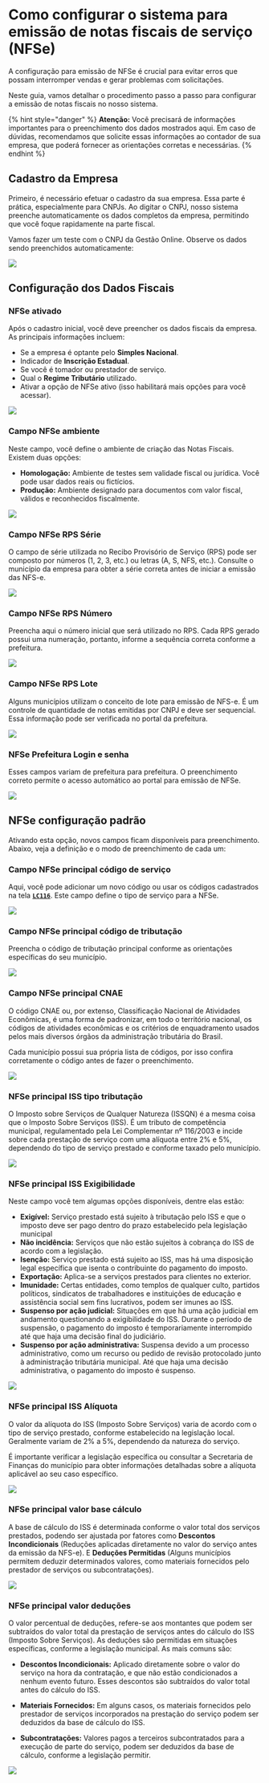 # Como configurar o sistema para emissão de notas fiscais de serviço (NFSe)

A configuração para emissão de NFSe é crucial para evitar erros que possam interromper vendas e gerar problemas com solicitações.

Neste guia, vamos detalhar o procedimento passo a passo para configurar a emissão de notas fiscais no nosso sistema.

{% hint style="danger" %}
**Atenção:** Você precisará de informações importantes para o preenchimento dos dados mostrados aqui. Em caso de dúvidas, recomendamos que solicite essas informações ao contador de sua empresa, que poderá fornecer as orientações corretas e necessárias.
{% endhint %}

## Cadastro da Empresa

Primeiro, é necessário efetuar o cadastro da sua empresa. Essa parte é prática, especialmente para CNPJs. Ao digitar o CNPJ, nosso sistema preenche automaticamente os dados completos da empresa, permitindo que você foque rapidamente na parte fiscal.

Vamos fazer um teste com o CNPJ da Gestão Online. Observe os dados sendo preenchidos automaticamente:

![](/erp-v2/assets/guia_utilizacao/guia_utilizacao_emitir_nfse_campo_cnpj.gif)

## Configuração dos Dados Fiscais

### NFSe ativado

Após o cadastro inicial, você deve preencher os dados fiscais da empresa. As principais informações incluem:

- Se a empresa é optante pelo **Simples Nacional**.
- Indicador de **Inscrição Estadual**.
- Se você é tomador ou prestador de serviço.
- Qual o **Regime Tributário** utilizado.
- Ativar a opção de NFSe ativo (isso habilitará mais opções para você acessar).

![](/erp-v2/assets/guia_utilizacao/guia_utilizacao_emitir_nfse_campos_preenchimento_geral.png)

### Campo NFSe ambiente

Neste campo, você define o ambiente de criação das Notas Fiscais. Existem duas opções:

- **Homologação:** Ambiente de testes sem validade fiscal ou jurídica. Você pode usar dados reais ou fictícios.
- **Produção:** Ambiente designado para documentos com valor fiscal, válidos e reconhecidos fiscalmente.

![](/erp-v2/assets/funcionalidades/parametrizacao/aba_empresas_add_empresa_dados_fiscal_nfse_campo_ambiente.png)

### Campo NFSe RPS Série

O campo de série utilizada no Recibo Provisório de Serviço (RPS) pode ser composto por números (1, 2, 3, etc.) ou letras (A, S, NFS, etc.). Consulte o município da empresa para obter a série correta antes de iniciar a emissão das NFS-e.

![](/erp-v2/assets/funcionalidades/parametrizacao/aba_empresas_add_empresa_dados_fiscal_nfse_campo_serie.png)

### Campo NFSe RPS Número

Preencha aqui o número inicial que será utilizado no RPS. Cada RPS gerado possui uma numeração, portanto, informe a sequência correta conforme a prefeitura.

![](/erp-v2/assets/funcionalidades/parametrizacao/aba_empresas_add_empresa_dados_fiscal_nfse_campo_numero.png)

### Campo NFSe RPS Lote

Alguns municípios utilizam o conceito de lote para emissão de NFS-e. É um controle de quantidade de notas emitidas por CNPJ e deve ser sequencial. Essa informação pode ser verificada no portal da prefeitura.

![](/erp-v2/assets/funcionalidades/parametrizacao/aba_empresas_add_empresa_dados_fiscal_nfse_campo_lote.png)

### NFSe Prefeitura Login e senha

Esses campos variam de prefeitura para prefeitura. O preenchimento correto permite o acesso automático ao portal para emissão de NFSe.

![](/erp-v2/assets/funcionalidades/parametrizacao/aba_empresas_add_empresa_dados_fiscal_nfse_campo_login_senha.png)

## NFSe configuração padrão

Ativando esta opção, novos campos ficam disponíveis para preenchimento. Abaixo, veja a definição e o modo de preenchimento de cada um:

### Campo NFSe principal código de serviço

Aqui, você pode adicionar um novo código ou usar os códigos cadastrados na tela [**`LC116`**](/erp-v2/funcionalidades/fiscal/lc116.md). Este campo define o tipo de serviço para a NFSe.

![](/erp-v2/assets/funcionalidades/parametrizacao/aba_empresas_add_empresa_dados_fiscal_nfse_campo_codigo_servico.png)

### Campo NFSe principal código de tributação

Preencha o código de tributação principal conforme as orientações específicas do seu município.

![](/erp-v2/assets/funcionalidades/parametrizacao/aba_empresas_add_empresa_dados_fiscal_nfse_campo_codigo_tributacao.png)

### Campo NFSe principal CNAE

O código CNAE ou, por extenso, Classificação Nacional de Atividades Econômicas, é uma forma de padronizar, em todo o território nacional, os códigos de atividades econômicas e os critérios de enquadramento usados pelos mais diversos órgãos da administração tributária do Brasil.

Cada município possui sua própria lista de códigos, por isso confira corretamente o código antes de fazer o preenchimento.

![](/erp-v2/assets/funcionalidades/parametrizacao/aba_empresas_add_empresa_dados_fiscal_nfse_campo_codigo_cnae.png)

### NFSe principal ISS tipo tributação

O Imposto sobre Serviços de Qualquer Natureza (ISSQN) é a mesma coisa que o Imposto Sobre Serviços (ISS). É um tributo de competência municipal, regulamentado pela Lei Complementar nº 116/2003 e incide sobre cada prestação de serviço com uma alíquota entre 2% e 5%, dependendo do tipo de serviço prestado e conforme taxado pelo município. 

![](/erp-v2/assets/funcionalidades/parametrizacao/aba_empresas_add_empresa_dados_fiscal_nfse_campo_iss_tipo_tributacao.png)

### NFSe principal ISS Exigibilidade

Neste campo você tem algumas opções disponíveis, dentre elas estão:

- **Exigível:** Serviço prestado está sujeito à tributação pelo ISS e que o imposto deve ser pago dentro do prazo estabelecido pela legislação municipal
- **Não incidência:** Serviços que não estão sujeitos à cobrança do ISS de acordo com a legislação.
- **Isenção:** Serviço prestado está sujeito ao ISS, mas há uma disposição legal específica que isenta o contribuinte do pagamento do imposto.
- **Exportação:** Aplica-se a serviços prestados para clientes no exterior.
- **Imunidade:** Certas entidades, como templos de qualquer culto, partidos políticos, sindicatos de trabalhadores e instituições de educação e assistência social sem fins lucrativos, podem ser imunes ao ISS.
- **Suspenso por ação judicial:** Situações em que há uma ação judicial em andamento questionando a exigibilidade do ISS. Durante o período de suspensão, o pagamento do imposto é temporariamente interrompido até que haja uma decisão final do judiciário.
- **Suspenso por ação administrativa:** Suspensa devido a um processo administrativo, como um recurso ou pedido de revisão protocolado junto à administração tributária municipal. Até que haja uma decisão administrativa, o pagamento do imposto é suspenso.

![](/erp-v2/assets/funcionalidades/parametrizacao/aba_empresas_add_empresa_dados_fiscal_nfse_campo_iss_exigibilidade.png)

### NFSe principal ISS Alíquota

 O valor da alíquota do ISS (Imposto Sobre Serviços) varia de acordo com o tipo de serviço prestado, conforme estabelecido na legislação local. Geralmente variam de 2% a 5%, dependendo da natureza do serviço​​. 
 
 É importante verificar a legislação específica ou consultar a Secretaria de Finanças do município para obter informações detalhadas sobre a alíquota aplicável ao seu caso específico.

 ![](/erp-v2/assets/funcionalidades/parametrizacao/aba_empresas_add_empresa_dados_fiscal_nfse_campo_iss_aliquota.png)

### NFSe principal valor base cálculo

A base de cálculo do ISS é determinada conforme o valor total dos serviços prestados, podendo ser ajustada por fatores como **Descontos Incondicionais** (Reduções aplicadas diretamente no valor do serviço antes da emissão da NFS-e). E **Deduções Permitidas** (Alguns municípios permitem deduzir determinados valores, como materiais fornecidos pelo prestador de serviços ou subcontratações).

 ![](/erp-v2/assets/funcionalidades/parametrizacao/aba_empresas_add_empresa_dados_fiscal_nfse_campo_iss_base_calculo.png)

### NFSe principal valor deduções

O valor percentual de deduções, refere-se aos montantes que podem ser subtraídos do valor total da prestação de serviços antes do cálculo do ISS (Imposto Sobre Serviços). As deduções são permitidas em situações específicas, conforme a legislação municipal. As mais comuns são:

- **Descontos Incondicionais:** Aplicado diretamente sobre o valor do serviço na hora da contratação, e que não estão condicionados a nenhum evento futuro. Esses descontos são subtraídos do valor total antes do cálculo do ISS.

- **Materiais Fornecidos:** Em alguns casos, os materiais fornecidos pelo prestador de serviços incorporados na prestação do serviço podem ser deduzidos da base de cálculo do ISS.

- **Subcontratações:** Valores pagos a terceiros subcontratados para a execução de parte do serviço, podem ser deduzidos da base de cálculo, conforme a legislação permitir.

![](/erp-v2/assets/funcionalidades/parametrizacao/aba_empresas_add_empresa_dados_fiscal_nfse_campo_deducoes.png)